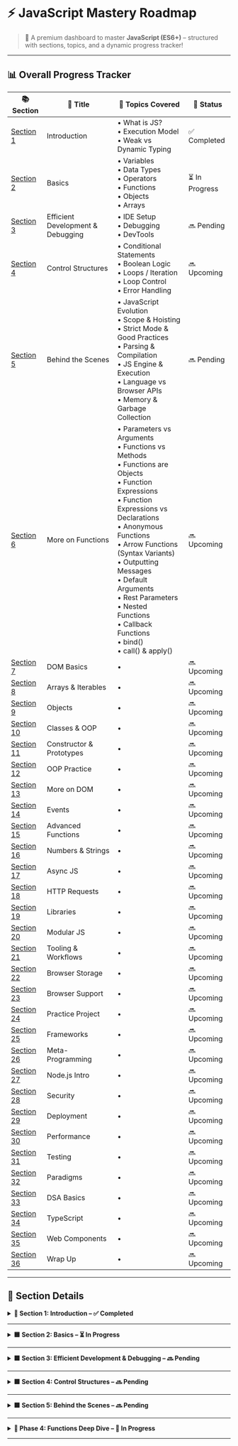 # ⚡ JavaScript Mastery Roadmap

> 🌱 A premium dashboard to master **JavaScript (ES6+)** – structured with sections, topics, and a dynamic progress tracker!

---

## 📊 Overall Progress Tracker

| 📚 Section | 🧠 Title | 🧩 Topics Covered | 🏁 Status |
|-----------|----------|------------------|-----------|
| [Section 1](#-section-1-introduction) | Introduction | • What is JS?<br>• Execution Model<br>• Weak vs Dynamic Typing | ✅ Completed | 
| [Section 2](#-section-2-basics-variables-data-types-operators--functions) | Basics | • Variables<br>• Data Types<br>• Operators<br>• Functions<br>• Objects<br>• Arrays | ⏳ In Progress | 
| [Section 3](#-section-3-efficient-development--debugging) | Efficient Development & Debugging | • IDE Setup<br>• Debugging<br>• DevTools | 🔜 Pending |
| [Section 4](#-section-3-working-with-control-structures) | Control Structures | • Conditional Statements<br>• Boolean Logic<br>• Loops / Iteration<br>• Loop Control<br>• Error Handling | 🔜 Upcoming |
| [Section 5](https://github.com/sufiyan007/JavaScript/blob/main/behind-the-scenes.md) | Behind the Scenes | • JavaScript Evolution <br>• Scope & Hoisting <br>• Strict Mode & Good Practices <br>• Parsing & Compilation <br>• JS Engine & Execution <br>• Language vs Browser APIs <br>• Memory & Garbage Collection | 🔜 Pending |
| [Section 6](https://github.com/sufiyan007/JavaScript/blob/main/MoreOnFunctions.md) | More on Functions | • Parameters vs Arguments <br>• Functions vs Methods <br>• Functions are Objects <br>• Function Expressions <br>• Function Expressions vs Declarations <br>• Anonymous Functions <br>• Arrow Functions (Syntax Variants) <br>• Outputting Messages <br>• Default Arguments <br>• Rest Parameters <br>• Nested Functions <br>• Callback Functions <br>• bind() <br>• call() & apply() | 🔜 Upcoming |
| [Section 7](#-section-7-working-with-the-dom) | DOM Basics | •  | 🔜 Upcoming |
| [Section 8](#-section-8-more-on-arrays--iterables) | Arrays & Iterables | •  | 🔜 Upcoming |
| [Section 9](#-section-9-more-on-objects) | Objects | •  | 🔜 Upcoming |
| [Section 10](#-section-10-classes--oop) | Classes & OOP | •  | 🔜 Upcoming |
| [Section 11](#-section-11-constructor-functions--prototypes) | Constructor & Prototypes | •  | 🔜 Upcoming |
| [Section 12](#-section-12-oop-practice) | OOP Practice | •  | 🔜 Upcoming |
| [Section 13](#-section-13-back-to-the-dom) | More on DOM | •  | 🔜 Upcoming |
| [Section 14](#-section-14-working-with-events) | Events | •  | 🔜 Upcoming |
| [Section 15](#-section-15-advanced-function-concepts) | Advanced Functions | •  | 🔜 Upcoming |
| [Section 16](#-section-16-numbers--strings) | Numbers & Strings | •  | 🔜 Upcoming |
| [Section 17](#-section-17-promises--callbacks) | Async JS | •  | 🔜 Upcoming |
| [Section 18](#-section-18-http-requests) | HTTP Requests | •  | 🔜 Upcoming |
| [Section 19](#-section-19-working-with-libraries) | Libraries | •  | 🔜 Upcoming |
| [Section 20](#-section-20-modular-javascript) | Modular JS | •  | 🔜 Upcoming |
| [Section 21](#-section-21-tooling--workflows) | Tooling & Workflows | •  | 🔜 Upcoming |
| [Section 22](#-section-22-browser-storage) | Browser Storage | •  | 🔜 Upcoming |
| [Section 23](#-section-23-browser-support) | Browser Support | •  | 🔜 Upcoming |
| [Section 24](#-section-24-practice-share-my-place-app) | Practice Project | •  | 🔜 Upcoming |
| [Section 25](#-section-25-frameworks) | Frameworks | •  | 🔜 Upcoming |
| [Section 26](#-section-26-meta-programming) | Meta-Programming | •  | 🔜 Upcoming |
| [Section 27](#-section-27-nodejs) | Node.js Intro | •  | 🔜 Upcoming |
| [Section 28](#-section-28-security) | Security | •  | 🔜 Upcoming |
| [Section 29](#-section-29-deploying-code) | Deployment | •  | 🔜 Upcoming |
| [Section 30](#-section-30-performance--optimizations) | Performance | •  | 🔜 Upcoming |
| [Section 31](#-section-31-testing) | Testing | •  | 🔜 Upcoming |
| [Section 32](#-section-32-programming-paradigms) | Paradigms | •  | 🔜 Upcoming |
| [Section 33](#-section-33-data-structures--algorithms) | DSA Basics | •  | 🔜 Upcoming |
| [Section 34](#-section-34-typescript-intro) | TypeScript | •  | 🔜 Upcoming |
| [Section 35](#-section-35-web-components) | Web Components | •  | 🔜 Upcoming |
| [Section 36](#-section-36-roundup--next-steps) | Wrap Up | •  | 🔜 Upcoming |

---


## 🧾 Section Details  

<details>
<summary><strong>📘 Section 1: Introduction – ✅ Completed</strong></summary>

• Introduction  
• What is JavaScript?  
• JavaScript in Action!  
• Join our Online Learning Community  
• How JavaScript Is Executed  
• Dynamic vs Weakly Typed Languages  
• JavaScript Executes In A Hosted Environment  

</details>

---

<details>
<summary><strong>🟦 Section 2: Basics – ⏳ In Progress</strong></summary>

### Variables & Constants
• Introducing Variables & Constants  
• Declaring & Defining Variables  
• Working with Variables & Operators  
• Understanding the Starting Code  
• Using Constants  

### Data Types
• Data Types: Numbers & Strings (Text)  
• More on Strings  
• Converting Data Types  
• Mixing Numbers & Strings  
• More Core Data Types!  
• undefined, null & NaN  
• The "typeof" Operator  

### Functions
• Introducing Functions  
• Adding A Custom Function  
• Returning Values  
• Splitting Code into Functions  
• Connecting all Buttons to Functions  
• Executing Functions "Indirectly"  
• "Indirect" vs "Direct" Function Execution - Summary  

### Scope & Variables
• An Introduction to Global & Local Scope  
• "Shadowed Variables"  

### Code Style & Syntax
• Code Styles, Conventions & Syntax  
• Working with Code Comments  
• More Operators!  

### Arrays & Objects
• Using Arrays  
• Creating Objects  
• Objects - Common Syntax Gotchas  
• Accessing Object Data  
• Adding a Re-Usable Function That Uses Objects  

### Scripts
• Importing Scripts Correctly with "defer" & "async"  

</details>

---

<details>
<summary><strong>🟩 Section 3: Efficient Development & Debugging – 🔜 Pending</strong></summary>

### IDE & Workflow
• Efficient Development & Debugging - An Overview  
• Configuring the IDE Look & Feel  
• Using Shortcuts  
• Working with Auto-Completion & IDE Hints  
• Installing IDE Extensions  
• Tweaking Editor Settings  
• Utilizing Different IDE Views  
• Finding Help & Working with MDN  
• How to "google" Correctly  

### JavaScript Standards
• The ECMAScript Standard  

### Debugging
• Debugging JavaScript - An Overview  
• An Error Message! No Reason To Panic!  
• Using console.log() to look "into the Code"  
• Next-Level Debugging with the Chrome Devtools & Breakpoints  
• Testing Code Changes Directly in the Devtools  

</details>

---

<details>
<summary><strong>🟩 Section 4: Control Structures – 🔜 Pending</strong></summary>

### Conditional Statements
• if, if-else, else-if  
• switch  
• Ternary Operator  
• Boolean Logic: AND, OR, Truthy/Falsy, Coercion  

### Loops / Iteration
• for, for-of, for-in  
• while, do-while  

### Loop Control
• break, continue, labeled statements  

### Error Handling
• try-catch  
• Throwing Custom Errors  

</details>

---

<details>
<summary><strong>🟩 Section 5: Behind the Scenes – 🔜 Pending</strong></summary>

### JavaScript Evolution
• ES5 vs ES6+ ("Next Gen JS") - Evolution of JavaScript  

### Scope & Variables
• var vs let & const - Introducing "Block Scope"  
• Understanding "Hoisting"  

### Code Practices
• Strict Mode & Writing Good Code  

### Parsing & Compilation
• How Code is Parsed & Compiled  

### JS Engine & Execution
• Inside the JavaScript Engine - How the Code Executes  

### Language vs Browser APIs
• [DEEP DIVE] JavaScript Language vs Browser APIs  

### Memory Management
• Primitive vs Reference Values  
• Garbage Collection & Memory Management  

</details>

---

<details>
<summary><strong>📘 Phase 4: Functions Deep Dive – 🚧 In Progress</strong></summary>

- [ ] Parameters vs Arguments  
- [ ] Functions vs Methods  
- [ ] Functions are Objects!  
- [ ] Function Expressions: Storing Functions in Variables  
- [ ] Function Expressions vs Function Declarations  
- [ ] Anonymous Functions  
- [ ] Introducing Arrow Functions  
- [ ] Different Arrow Function Syntaxes  
- [ ] Outputting Messages to the User  
- [ ] Default Arguments in Functions  
- [ ] Introducing Rest Parameters ("Rest Operator")  
- [ ] Creating Functions Inside of Functions  
- [ ] Understanding Callback Functions  
- [ ] Working with `bind()`  
- [ ] Adding `bind()` to the Calculator Project  
- [ ] `call()` and `apply()`  

</details>

---
